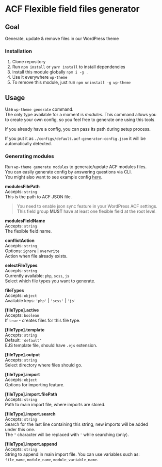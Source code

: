 # ACF Flexible field files generator

## Goal

Generate, update & remove files in our WordPress theme

### Installation

1. Clone repository
2. Run `npm install` or `yarn install` to install dependencies
3. Install this module globally `npm i -g .`
4. Use it everywhere `wp-theme`
5. To remove this module, just run `npm uninstall -g wp-theme`

## Usage

Use `wp-theme generate` command.  
The only type available for a moment is _modules_.
This command allows you to create your own config, so you feel free to generate one using this tools.

If you already have a config, you can pass its path during setup process.

If you put it as `./configs/default.acf-generator-config.json` it will be automatically detected.

### Generating modules

Run `wp-theme generate modules` to generate/update ACF modules files.  
You can easily generate config by answering questions via CLI.  
You might also want to see example config [here](/example-configs/example.acf-generator-config.json).

**modulesFilePath**  
Accepts: `string`  
This is the path to ACF JSON file.

> You need to enable json sync feature in your WordPress ACF settings.\
> This field group **MUST** have at least one flexible field at the root level.

**modulesFieldName**  
Accepts: `string`  
The flexible field name.

**conflictAction**  
Accepts: `string`  
Options: `ignore` | `overwrite`  
Action when file already exists.

**selectFileTypes**  
Accepts: `string`  
Currently available: `php`, `scss`, `js`  
Select which file types you want to generate.

**fileTypes**  
Accepts: `object`  
Available keys: `'php'` | `'scss'` | `'js'`

**\[fileType].active**  
Accepts: `boolean`  
If `true` - creates files for this file type.

**\[fileType].template**  
Accepts: `string`  
Default: `'default'`  
EJS template file, should have `.ejs` extension.

**\[fileType].output**  
Accepts: `string`  
Select directory where files should go.

**\[fileType].import**  
Accepts: `object`  
Options for importing feature.

**\[fileType].import.filePath**  
Accepts: `string`  
Path to main import file, where imports are stored.

**\[fileType].import.search**  
Accepts: `string`  
Search for the last line containing this string, new imports will be added under this one.  
The `"` character will be replaced with `'` while searching (only).

**\[fileType].import.append**  
Accepts: `string`  
String to append in main import file. You can use variables such as: `file_name`, `module_name`, `module_variable_name`.
